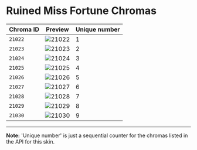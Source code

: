 # Ruined Miss Fortune Chromas

| Chroma ID | Preview | Unique number |
|---|---|---|
| `21022` | ![21022](https://raw.communitydragon.org/latest/plugins/rcp-be-lol-game-data/global/default/v1/champion-chroma-images/21/21022.png) | 1 |
| `21023` | ![21023](https://raw.communitydragon.org/latest/plugins/rcp-be-lol-game-data/global/default/v1/champion-chroma-images/21/21023.png) | 2 |
| `21024` | ![21024](https://raw.communitydragon.org/latest/plugins/rcp-be-lol-game-data/global/default/v1/champion-chroma-images/21/21024.png) | 3 |
| `21025` | ![21025](https://raw.communitydragon.org/latest/plugins/rcp-be-lol-game-data/global/default/v1/champion-chroma-images/21/21025.png) | 4 |
| `21026` | ![21026](https://raw.communitydragon.org/latest/plugins/rcp-be-lol-game-data/global/default/v1/champion-chroma-images/21/21026.png) | 5 |
| `21027` | ![21027](https://raw.communitydragon.org/latest/plugins/rcp-be-lol-game-data/global/default/v1/champion-chroma-images/21/21027.png) | 6 |
| `21028` | ![21028](https://raw.communitydragon.org/latest/plugins/rcp-be-lol-game-data/global/default/v1/champion-chroma-images/21/21028.png) | 7 |
| `21029` | ![21029](https://raw.communitydragon.org/latest/plugins/rcp-be-lol-game-data/global/default/v1/champion-chroma-images/21/21029.png) | 8 |
| `21030` | ![21030](https://raw.communitydragon.org/latest/plugins/rcp-be-lol-game-data/global/default/v1/champion-chroma-images/21/21030.png) | 9 |

---

**Note:** 'Unique number' is just a sequential counter for the chromas listed in the API for this skin.